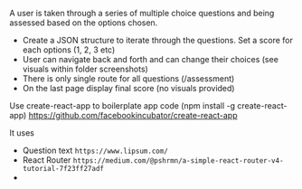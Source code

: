 
A user is taken through a series of multiple choice questions and being assessed based on the options chosen.
* Create a JSON structure to iterate through the questions. Set a score for each options (1, 2, 3 etc)
* User can navigate back and forth and can change their choices (see visuals within folder screenshots)
* There is only single route for all questions (/assessment)
* On the last page display final score (no visuals provided)

Use create-react-app to boilerplate app code (npm install -g create-react-app)
https://github.com/facebookincubator/create-react-app

It uses 
* Question text `https://www.lipsum.com/`
* React Router `https://medium.com/@pshrmn/a-simple-react-router-v4-tutorial-7f23ff27adf`
* 
